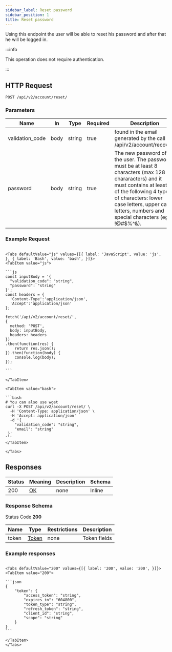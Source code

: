 ```yaml
---
sidebar_label: Reset password
sidebar_position: 1
title: Reset password
---
```


Using this endpoint the user will be able to reset his password and after that he will be logged in.

:::info

This operation does not require authentication.

:::

## HTTP Request

`POST /api/v2/account/reset/`

### Parameters

| Name            | In   | Type   | Required | Description                                                                                                                                                                                                                                                  |
|-----------------|------|--------|----------|--------------------------------------------------------------------------------------------------------------------------------------------------------------------------------------------------------------------------------------------------------------|
| validation_code | body | string | true     | found in the email generated by the call /api/v2/account/recover/                                                                                                                                                                                            |
| password        | body | string | true     | The new password of the user. The password must be at least 8 characters (max 128 chararacters) and it must contains at least 3 of the following 4 types of characters: lower case letters, upper case letters, numbers and special characters (eg !@#$%^&). |

### Example Request

````mdx-code-block

<Tabs defaultValue="js" values={[{ label: 'JavaScript', value: 'js', }, { label: 'Bash', value: 'bash', }]}>
<TabItem value="js">

```js
const inputBody = '{
  "validation_code": "string",
  "password": "string"
}';
const headers = {
  'Content-Type':'application/json',
  'Accept':'application/json'
};

fetch('/api/v2/account/reset/',
{
  method: 'POST',
  body: inputBody,
  headers: headers
})
.then(function(res) {
    return res.json();
}).then(function(body) {
    console.log(body);
});

```

</TabItem>

<TabItem value="bash">

```bash
# You can also use wget
curl -X POST /api/v2/account/reset/ \
  -H 'Content-Type: application/json' \
  -H 'Accept: application/json'
  -d '{
    "validation_code": "string",
    "email": "string"
 }'
```
</TabItem>

</Tabs>

````

## Responses

| Status | Meaning                                                 | Description | Schema |
|--------|---------------------------------------------------------|-------------|--------|
| 200    | [OK](https://tools.ietf.org/html/rfc7231#section-6.3.1) | none        | Inline |

### Response Schema

Status Code **200**

| Name  | Type                                         | Restrictions | Description  |
|-------|----------------------------------------------|--------------|--------------|
| token | [Token](/docs/apireference/v2/schemas/token) | none         | Token fields |

### Example responses

````mdx-code-block

<Tabs defaultValue="200" values={[{ label: '200', value: '200', }]}>
<TabItem value="200">

```json
{
    "token": {
        "access_token": "string",
        "expires_in": "604800",
        "token_type": "string",
        "refresh_token": "string",
        "client_id": "string",
        "scope": "string"
    }
}
```

</TabItem>
</Tabs>
````

